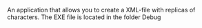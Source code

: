 An application that allows you to create a XML-file with replicas of characters.
The EXE file is located in the folder Debug
